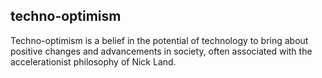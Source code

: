 ## techno-optimism
Techno-optimism is a belief in the potential of technology to bring about positive changes and advancements in society, often associated with the accelerationist philosophy of Nick Land.

